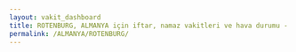 ```yaml
---
layout: vakit_dashboard
title: ROTENBURG, ALMANYA için iftar, namaz vakitleri ve hava durumu - ilçe/eyalet seç
permalink: /ALMANYA/ROTENBURG/
---
```


<script type="text/javascript">
  var GLOBAL_COUNTRY = 'ALMANYA';
  var GLOBAL_CITY = 'ROTENBURG';
  var GLOBAL_STATE = '';
  var lat = 72;
  var lon = 21;
</script>
